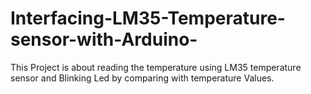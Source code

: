 # Interfacing-LM35-Temperature-sensor-with-Arduino-
This Project is about reading the temperature using LM35 temperature sensor and Blinking Led by comparing with temperature Values.
